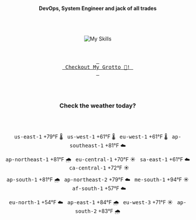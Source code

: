<h4 align="center">DevOps, System Engineer and jack of all trades</h4>

<div align="center">
  <br/><br/>

![My Skills](https://go-skill-icons.vercel.app/api/icons?i=prometheus,grafana,amazonwebservices,azure,typescript,golang,docker,kubernetes,argocd,rust&perline=5&theme=light)

<br/>

[<kbd> <br> Checkout My Grotto 🍵! <br> </kbd>](https://sathirak.me/)
  
</div>

<br/>
<br/>

<h3 align="center">Check the weather today?</h3>
<!-- start-daily-update -->
<div align="center">
  <!-- Updated on Mon Aug 25 01:48:46 UTC 2025 --><br><br>

  <kbd>us-east-1</kbd> +79°F 🌡️ &nbsp; 
  <kbd>us-west-1</kbd> +61°F 🌡️ &nbsp; 
  <kbd>eu-west-1</kbd> +61°F 🌡️ &nbsp; 
  <kbd>ap-southeast-1</kbd> +81°F ☁️ <br>

  <kbd>ap-northeast-1</kbd> +81°F 🌧️ &nbsp; 
  <kbd>eu-central-1</kbd> +70°F ☀️ &nbsp; 
  <kbd>sa-east-1</kbd> +61°F ☁️ &nbsp; 
  <kbd>ca-central-1</kbd> +72°F ☀️ <br>

  <kbd>ap-south-1</kbd> +81°F 🌧️ &nbsp; 
  <kbd>ap-northeast-2</kbd> +79°F ☁️ &nbsp; 
  <kbd>me-south-1</kbd> +94°F ☀️ &nbsp; 
  <kbd>af-south-1</kbd> +57°F ☁️ <br>

  <kbd>eu-north-1</kbd> +54°F ☁️ &nbsp; 
  <kbd>ap-east-1</kbd> +84°F 🌧️ &nbsp; 
  <kbd>eu-west-3</kbd> +71°F ☀️ &nbsp; 
  <kbd>ap-south-2</kbd> +83°F 🌧️
</div>
<!-- end-daily-update -->
